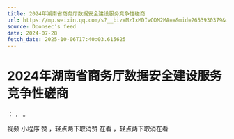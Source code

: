 ```yaml
---
title: 2024年湖南省商务厅数据安全建设服务竞争性磋商
url: https://mp.weixin.qq.com/s?__biz=MzIxMDIwODM2MA==&mid=2653930379&idx=1&sn=3ee55b5954f5ba6e8312b15cec029a27
source: Doonsec's feed
date: 2024-07-28
fetch_date: 2025-10-06T17:40:03.615625
---
```


# 2024年湖南省商务厅数据安全建设服务竞争性磋商

：
，
。

视频
小程序
赞
，轻点两下取消赞
在看
，轻点两下取消在看